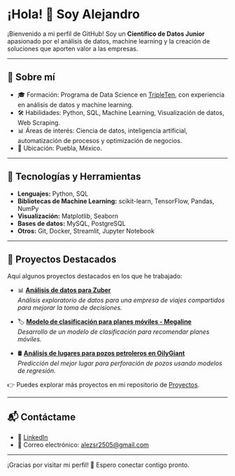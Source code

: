 # ¡Hola! 👋 Soy Alejandro

¡Bienvenido a mi perfil de GitHub! Soy un **Científico de Datos Junior** apasionado por el análisis de datos, machine learning y la creación de soluciones que aporten valor a las empresas.

---

## 🚀 Sobre mí
- 🎓 Formación: Programa de Data Science en [TripleTen](https://www.tripleten.com/), con experiencia en análisis de datos y machine learning.
- 🛠️ Habilidades: Python, SQL, Machine Learning, Visualización de datos, Web Scraping.
- 📊 Áreas de interés: Ciencia de datos, inteligencia artificial, automatización de procesos y optimización de negocios.
- 📍 Ubicación: Puebla, México.

---

## 🔨 Tecnologías y Herramientas
- **Lenguajes:** Python, SQL
- **Bibliotecas de Machine Learning:** scikit-learn, TensorFlow, Pandas, NumPy
- **Visualización:** Matplotlib, Seaborn
- **Bases de datos:** MySQL, PostgreSQL
- **Otros:** Git, Docker, Streamlit, Jupyter Notebook

---

## 📂 Proyectos Destacados

Aquí algunos proyectos destacados en los que he trabajado:

- 📊 **[Análisis de datos para Zuber](https://github.com/Aleewo/Proyectos/tree/main/Sprint_8_Proyecto_Zuber)**  
  _Análisis exploratorio de datos para una empresa de viajes compartidos para mejorar la toma de decisiones._

- 🏷 **[Modelo de clasificación para planes móviles - Megaline](https://github.com/Aleewo/Proyectos/tree/main/Sprint_9_Modelo_Megaline)**  
  _Desarrollo de un modelo de clasificación para recomendar planes móviles._

- 🛢 **[Análisis de lugares para pozos petroleros en OilyGiant](https://github.com/Aleewo/Proyectos/tree/main/Sprint_11_Análisis_OilyGiant)**  
  _Predicción del mejor lugar para perforación de pozos usando modelos de regresión._

👉 Puedes explorar más proyectos en mi repositorio de [Proyectos](https://github.com/Aleewo/Proyectos).

---

## 📬 Contáctame

- 💼 [LinkedIn](https://www.linkedin.com/in/alejandro-salazar-ramírez-24674b325)
- 📧 Correo electrónico: alezsr2505@gmail.com

---

¡Gracias por visitar mi perfil! 🚀 Espero conectar contigo pronto.
